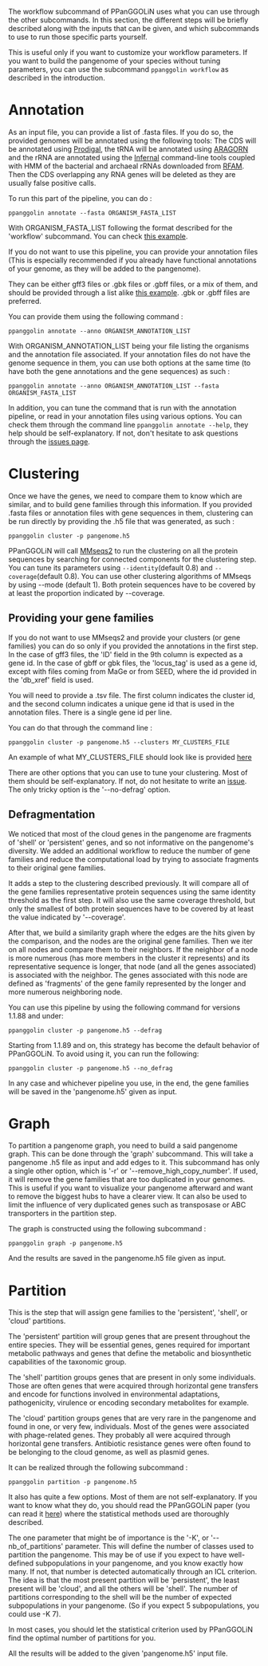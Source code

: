 The workflow subcommand of PPanGGOLiN uses what you can use through the other subcommands. In this section, the different steps will be briefly described along with the inputs that can be given, and which subcommands to use to run those specific parts yourself.

This is useful only if you want to customize your workflow parameters. If you want to build the pangenome of your species without tuning parameters, you can use the subcommand `ppanggolin workflow` as described in the introduction.

# Annotation

As an input file, you can provide a list of .fasta files. If you do so, the provided genomes will be annotated using the following tools:  The CDS will be annotated using [Prodigal](https://github.com/hyattpd/Prodigal), the tRNA will be annotated using [ARAGORN](http://130.235.244.92/ARAGORN/) and the rRNA are annotated using the [Infernal](http://eddylab.org/infernal/) command-line tools coupled with HMM of the bacterial and archaeal rRNAs downloaded from [RFAM](https://rfam.xfam.org/). Then the CDS overlapping any RNA genes will be deleted as they are usually false positive calls.

To run this part of the pipeline, you can do : 

`ppanggolin annotate --fasta ORGANISM_FASTA_LIST`

With ORGANISM_FASTA_LIST following the format described for the 'workflow' subcommand. You can check [this example](https://github.com/labgem/PPanGGOLiN/blob/master/testingDataset/organisms.fasta.list).

If you do not want to use this pipeline, you can provide your annotation files (This is especially recommended if you already have functional annotations of your genome, as they will be added to the pangenome).

They can be either gff3 files or .gbk files or .gbff files, or a mix of them, and should be provided through a list alike [this example](https://github.com/labgem/PPanGGOLiN/blob/master/testingDataset/organisms.gbff.list). .gbk or .gbff files are preferred.

You can provide them using the following command : 

`ppanggolin annotate --anno ORGANISM_ANNOTATION_LIST`

With ORGANISM_ANNOTATION_LIST being your file listing the organisms and the annotation file associated. If your annotation files do not have the genome sequence in them, you can use both options at the same time (to have both the gene annotations and the gene sequences) as such : 

`ppanggolin annotate --anno ORGANISM_ANNOTATION_LIST --fasta ORGANISM_FASTA_LIST`

In addition, you can tune the command that is run with the annotation pipeline, or read in your annotation files using various options. You can check them through the command line `ppanggolin annotate --help`, they help should be self-explanatory. If not, don't hesitate to ask questions through the [issues page](https://github.com/labgem/PPanGGOLiN/issues).

# Clustering

Once we have the genes, we need to compare them to know which are similar, and to build gene families through this information. 
If you provided .fasta files or annotation files with gene sequences in them, clustering can be run directly by providing the .h5 file that was generated, as such : 

`ppanggolin cluster -p pangenome.h5`

PPanGGOLiN will call [MMseqs2](https://github.com/soedinglab/MMseqs2) to run the clustering on all the protein sequences by searching for connected components for the clustering step. You can tune its parameters using `--identity`(default 0.8) and `--coverage`(default 0.8). You can use other clustering algorithms of MMseqs by using --mode (default 1). Both protein sequences have to be covered by at least the proportion indicated by --coverage.

## Providing your gene families

If you do not want to use MMseqs2 and provide your clusters (or gene families) you can do so only if you provided the annotations in the first step. In the case of gff3 files, the 'ID' field in the 9th column is expected as a gene id. In the case of gbff or gbk files, the 'locus_tag' is used as a gene id, except with files coming from MaGe or from SEED, where the id provided in the 'db_xref' field is used.

You will need to provide a .tsv file. The first column indicates the cluster id, and the second column indicates a unique gene id that is used in the annotation files. There is a single gene id per line.

You can do that through the command line : 

`ppanggolin cluster -p pangenome.h5 --clusters MY_CLUSTERS_FILE`

An example of what MY_CLUSTERS_FILE should look like is provided [here](https://github.com/labgem/PPanGGOLiN/blob/master/testingDataset/clusters.tsv)

There are other options that you can use to tune your clustering. Most of them should be self-explanatory. If not, do not hesitate to write an [issue](https://github.com/labgem/PPanGGOLiN/issues). The only tricky option is the '--no-defrag' option. 

## Defragmentation

We noticed that most of the cloud genes in the pangenome are fragments of 'shell' or 'persistent' genes, and so not informative on the pangenome's diversity. We added an additional workflow to reduce the number of gene families and reduce the computational load by trying to associate fragments to their original gene families.

It adds a step to the clustering described previously. It will compare all of the gene families representative protein sequences using the same identity threshold as the first step. It will also use the same coverage threshold, but only the smallest of both protein sequences have to be covered by at least the value indicated by '--coverage'.

After that, we build a similarity graph where the edges are the hits given by the comparison, and the nodes are the original gene families. Then we iter on all nodes and compare them to their neighbors. If the neighbor of a node is more numerous (has more members in the cluster it represents) and its representative sequence is longer, that node (and all the genes associated) is associated with the neighbor. The genes associated with this node are defined as 'fragments' of the gene family represented by the longer and more numerous neighboring node.

You can use this pipeline by using the following command for versions 1.1.88 and under: 

`ppanggolin cluster -p pangenome.h5 --defrag`

Starting from 1.1.89 and on, this strategy has become the default behavior of PPanGGOLiN. To avoid using it, you can run the following:

`ppanggolin cluster -p pangenome.h5 --no_defrag`

In any case and whichever pipeline you use, in the end, the gene families will be saved in the 'pangenome.h5' given as input.

# Graph

To partition a pangenome graph, you need to build a said pangenome graph. This can be done through the 'graph' subcommand. This will take a pangenome .h5 file as input and add edges to it.
This subcommand has only a single other option, which is '-r' or '--remove_high_copy_number'. If used, it will remove the gene families that are too duplicated in your genomes. This is useful if you want to visualize your pangenome afterward and want to remove the biggest hubs to have a clearer view. It can also be used to limit the influence of very duplicated genes such as transposase or ABC transporters in the partition step.

The graph is constructed using the following subcommand : 

`ppanggolin graph -p pangenome.h5`

And the results are saved in the pangenome.h5 file given as input.

# Partition

This is the step that will assign gene families to the 'persistent', 'shell', or 'cloud' partitions. 

The 'persistent' partition will group genes that are present throughout the entire species. They will be essential genes, genes required for important metabolic pathways and genes that define the metabolic and biosynthetic capabilities of the taxonomic group.

The 'shell' partition groups genes that are present in only some individuals. Those are often genes that were acquired through horizontal gene transfers and encode for functions involved in environmental adaptations, pathogenicity, virulence or encoding secondary metabolites for example.

The 'cloud' partition groups genes that are very rare in the pangenome and found in one, or very few, individuals. Most of the genes were associated with phage-related genes. They probably all were acquired through horizontal gene transfers. Antibiotic resistance genes were often found to be belonging to the cloud genome, as well as plasmid genes.

It can be realized through the following subcommand : 

`ppanggolin partition -p pangenome.h5`

It also has quite a few options. Most of them are not self-explanatory. If you want to know what they do, you should read the PPanGGOLiN paper (you can read it [here](https://journals.plos.org/ploscompbiol/article?rev=2&id=10.1371/journal.pcbi.1007732)) where the statistical methods used are thoroughly described.

The one parameter that might be of importance is the '-K', or '--nb_of_partitions' parameter. This will define the number of classes used to partition the pangenome. This may be of use if you expect to have well-defined subpopulations in your pangenome, and you know exactly how many. If not, that number is detected automatically through an ICL criterion. The idea is that the most present partition will be 'persistent', the least present will be 'cloud', and all the others will be 'shell'. The number of partitions corresponding to the shell will be the number of expected subpopulations in your pangenome. (So if you expect 5 subpopulations, you could use -K 7). 

In most cases, you should let the statistical criterion used by PPanGGOLiN find the optimal number of partitions for you.

All the results will be added to the given 'pangenome.h5' input file.